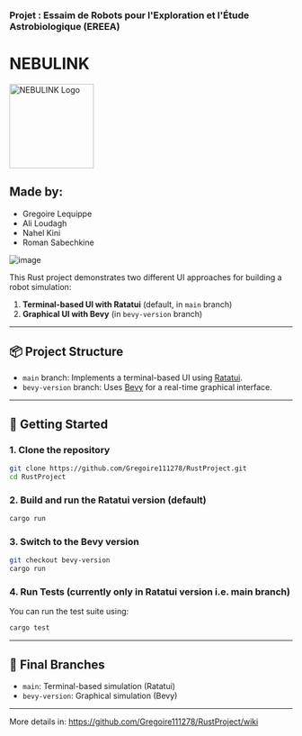 ### Projet : Essaim de Robots pour l'Exploration et l'Étude Astrobiologique (EREEA)

# NEBULINK
<img src="https://github.com/user-attachments/assets/468ef0f8-15d8-41f3-b010-711738c24782" alt="NEBULINK Logo" width="150"/>

## Made by:

- Gregoire Lequippe
- Ali Loudagh
- Nahel Kini
- Roman Sabechkine

![image](https://github.com/user-attachments/assets/1fd8a53f-a4b7-4eca-af63-29b1cbc14b05)


This Rust project demonstrates two different UI approaches for building a robot simulation:

1. **Terminal-based UI with Ratatui** (default, in `main` branch)
2. **Graphical UI with Bevy** (in `bevy-version` branch)

---

## 📦 Project Structure

- `main` branch: Implements a terminal-based UI using [Ratatui](https://github.com/ratatui-org/ratatui).
- `bevy-version` branch: Uses [Bevy](https://bevyengine.org/) for a real-time graphical interface.

---

## 🚀 Getting Started

### 1. Clone the repository

```bash
git clone https://github.com/Gregoire111278/RustProject.git
cd RustProject
```

### 2. Build and run the Ratatui version (default)

```bash
cargo run
```

### 3. Switch to the Bevy version

```bash
git checkout bevy-version
cargo run
```

### 4. Run Tests (currently only in Ratatui version i.e. main branch)

You can run the test suite using:

```bash
cargo test
```

---

## 📂 Final Branches

- `main`: Terminal-based simulation (Ratatui)
- `bevy-version`: Graphical simulation (Bevy)

---

More details in:
https://github.com/Gregoire111278/RustProject/wiki
